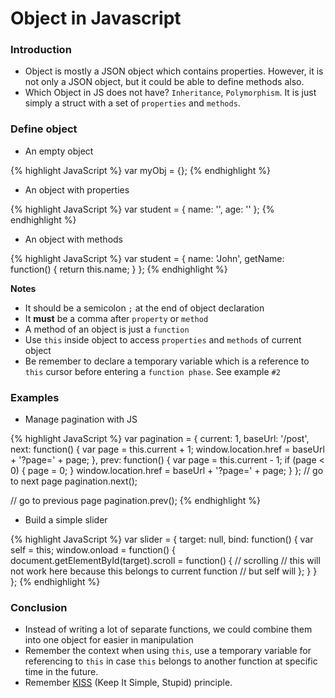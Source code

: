 # Object in Javascript

### Introduction
- Object is mostly a JSON object which contains properties. However, it is not only
a JSON object, but it could be able to define methods also.
- Which Object in JS does not have? `Inheritance`, `Polymorphism`. It is just simply
a struct with a set of `properties` and `methods`.

### Define object
- An empty object

{% highlight JavaScript %}
var myObj = {};
{% endhighlight %}

- An object with properties

{% highlight JavaScript %}
var student = {
    name: '',
    age: ''
};
{% endhighlight %}

- An object with methods

{% highlight JavaScript %}
var student = {
    name: 'John',
    getName: function() {
        return this.name;
    }
};
{% endhighlight %}

**Notes**
- It should be a semicolon `;` at the end of object declaration
- It **must** be a comma after `property` or `method`
- A method of an object is just a `function`
- Use `this` inside object to access `properties` and `methods` of current object
- Be remember to declare a temporary variable which is a reference to `this` cursor before entering a `function phase`. See example `#2`

### Examples
- Manage pagination with JS

{% highlight JavaScript %}
var pagination = {
    current: 1,
    baseUrl: '/post',
    next: function() {
        var page = this.current + 1;
        window.location.href = baseUrl + '?page=' + page;
    },
    prev: function() {
        var page = this.current - 1;
        if (page < 0) {
            page = 0;
        }
        window.location.href = baseUrl + '?page=' + page;
    }
};
// go to next page
pagination.next();

// go to previous page
pagination.prev();
{% endhighlight %}

- Build a simple slider

{% highlight JavaScript %}
var slider = {
    target: null,
    bind: function() {
        var self = this;
        window.onload = function() {
            document.getElementById(target).scroll = function() {
                // scrolling
                // this will not work here because this belongs to current function
                // but self will
            };
        }
    }
};
{% endhighlight %}

### Conclusion
- Instead of writing a lot of separate functions, we could combine them into one object for easier in manipulation
- Remember the context when using `this`, use a temporary variable for referencing to `this` in case `this` belongs to another function at specific time in the future.
- Remember [KISS](https://en.wikipedia.org/wiki/KISS_principle) (Keep It Simple, Stupid) principle.

